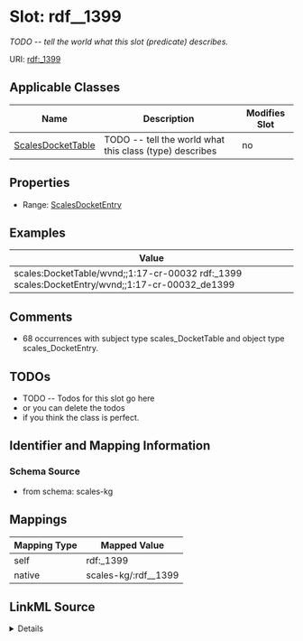 

# Slot: rdf__1399


_TODO -- tell the world what this slot (predicate) describes._





URI: [rdf:_1399](http://www.w3.org/1999/02/22-rdf-syntax-ns#_1399)



<!-- no inheritance hierarchy -->





## Applicable Classes

| Name | Description | Modifies Slot |
| --- | --- | --- |
| [ScalesDocketTable](../classes/ScalesDocketTable.md) | TODO -- tell the world what this class (type) describes |  no  |







## Properties

* Range: [ScalesDocketEntry](../classes/ScalesDocketEntry.md)






## Examples

| Value |
| --- |
| scales:DocketTable/wvnd;;1:17-cr-00032 rdf:_1399 scales:DocketEntry/wvnd;;1:17-cr-00032_de1399 |

## Comments

* 68 occurrences with subject type scales_DocketTable and object type scales_DocketEntry.

## TODOs

* TODO -- Todos for this slot go here
* or you can delete the todos
* if you think the class is perfect.

## Identifier and Mapping Information







### Schema Source


* from schema: scales-kg




## Mappings

| Mapping Type | Mapped Value |
| ---  | ---  |
| self | rdf:_1399 |
| native | scales-kg/:rdf__1399 |




## LinkML Source

<details>
```yaml
name: rdf__1399
description: TODO -- tell the world what this slot (predicate) describes.
todos:
- TODO -- Todos for this slot go here
- or you can delete the todos
- if you think the class is perfect.
comments:
- 68 occurrences with subject type scales_DocketTable and object type scales_DocketEntry.
examples:
- value: scales:DocketTable/wvnd;;1:17-cr-00032 rdf:_1399 scales:DocketEntry/wvnd;;1:17-cr-00032_de1399
from_schema: scales-kg
rank: 1000
slot_uri: rdf:_1399
alias: rdf__1399
domain_of:
- scales_DocketTable
range: scales_DocketEntry

```
</details>